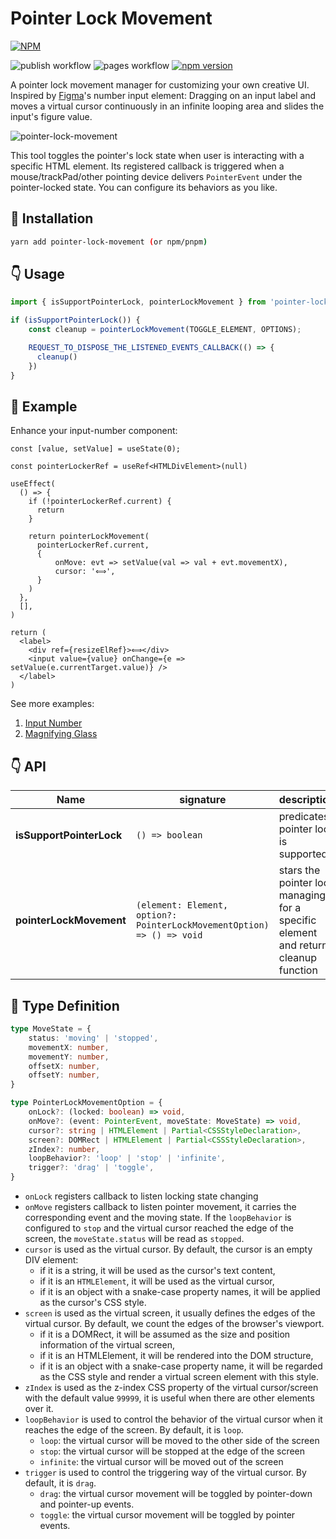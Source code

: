 # Pointer Lock Movement

[![NPM](https://nodei.co/npm/pointer-lock-movement.png?downloads=true&downloadRank=true&stars=true)](https://nodei.co/npm/pointer-lock-movement/)

![publish workflow](https://github.com/zheeeng/pointer-lock-movement/actions/workflows/publish.yml/badge.svg)
![pages workflow](https://github.com/zheeeng/pointer-lock-movement/actions/workflows/pages.yml/badge.svg)
[![npm version](https://img.shields.io/npm/v/pointer-lock-movement.svg)](https://www.npmjs.com/package/pointer-lock-movement)

A pointer lock movement manager for customizing your own creative UI. Inspired by [Figma](https://figma.com/)'s number input element: Dragging on an input label and moves a virtual cursor continuously in an infinite looping area and slides the input's figure value.

![pointer-lock-movement](https://user-images.githubusercontent.com/1303154/177069380-b92d44c9-73ed-45c6-ba50-d89b381d3b51.png)

This tool toggles the pointer's lock state when user is interacting with a specific HTML element. Its registered callback is triggered when a mouse/trackPad/other pointing device delivers `PointerEvent` under the pointer-locked state. You can configure its behaviors as you like.

## 🧩  Installation

```bash
yarn add pointer-lock-movement (or npm/pnpm)
```

## 👇 Usage

```ts
import { isSupportPointerLock, pointerLockMovement } from 'pointer-lock-movement'

if (isSupportPointerLock()) {
    const cleanup = pointerLockMovement(TOGGLE_ELEMENT, OPTIONS);

    REQUEST_TO_DISPOSE_THE_LISTENED_EVENTS_CALLBACK(() => {
      cleanup()
    })
}
```

## 📎  Example

Enhance your input-number component:

```tsx
const [value, setValue] = useState(0);

const pointerLockerRef = useRef<HTMLDivElement>(null)

useEffect(
  () => {
    if (!pointerLockerRef.current) {
      return
    }

    return pointerLockMovement(
      pointerLockerRef.current,
      {
          onMove: evt => setValue(val => val + evt.movementX),
          cursor: '⟺',
      }
    )
  },
  [],
)

return (
  <label>
    <div ref={resizeElRef}>⟺</div>
    <input value={value} onChange={e => setValue(e.currentTarget.value)} />
  </label>
)
```

See more examples:

1. [Input Number](https://pointer-lock-movement.zheeeng.me/#/inputNumber)
2. [Magnifying Glass](https://pointer-lock-movement.zheeeng.me/#/magnifyingGlass)

## 👇 API

| Name | signature | description |
| ---- | --------- | ----------- |
| __isSupportPointerLock__ | `() => boolean` | predicates pointer lock is supported |
| __pointerLockMovement__ | `(element: Element, option?: PointerLockMovementOption) => () => void` | stars the pointer lock managing for a specific element and returns cleanup function

## 📝 Type Definition

```ts
type MoveState = {
    status: 'moving' | 'stopped',
    movementX: number,
    movementY: number,
    offsetX: number,
    offsetY: number,
}

type PointerLockMovementOption = {
    onLock?: (locked: boolean) => void,
    onMove?: (event: PointerEvent, moveState: MoveState) => void,
    cursor?: string | HTMLElement | Partial<CSSStyleDeclaration>,
    screen?: DOMRect | HTMLElement | Partial<CSSStyleDeclaration>,
    zIndex?: number,
    loopBehavior?: 'loop' | 'stop' | 'infinite',
    trigger?: 'drag' | 'toggle',
}
```

* `onLock` registers callback to listen locking state changing
* `onMove` registers callback to listen pointer movement, it carries the corresponding event and the moving state. If the `loopBehavior` is configured to `stop` and the virtual cursor reached the edge of the screen, the `moveState.status` will be read as `stopped`.
* `cursor` is used as the virtual cursor. By default, the cursor is an empty DIV element:
  * if it is a string, it will be used as the cursor's text content,
  * if it is an `HTMLElement`, it will be used as the virtual cursor,
  * if it is an object with a snake-case property names, it will be applied as the cursor's CSS style.
* `screen` is used as the virtual screen, it usually defines the edges of the virtual cursor. By default, we count the edges of the browser's viewport.
  * if it is a DOMRect, it will be assumed as the size and position information of the virtual screen,
  * if it is an HTMLElement, it will be rendered into the DOM structure,
  * if it is an object with a snake-case property name, it will be regarded as the CSS style and render a virtual screen element with this style.
* `zIndex` is used as the z-index CSS property of the virtual cursor/screen with the default value `99999`, it is useful when there are other elements over it.
* `loopBehavior` is used to control the behavior of the virtual cursor when it reaches the edge of the screen. By default, it is `loop`.
  * `loop`: the virtual cursor will be moved to the other side of the screen
  * `stop`: the virtual cursor will be stopped at the edge of the screen
  * `infinite`: the virtual cursor will be moved out of the screen
* `trigger` is used to control the triggering way of the virtual cursor. By default, it is `drag`.
  * `drag`: the virtual cursor movement will be toggled by pointer-down and pointer-up events.
  * `toggle`: the virtual cursor movement will be toggled by pointer events.
